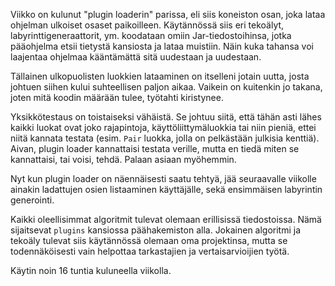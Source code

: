 Viikko on kulunut "plugin loaderin" parissa, eli siis koneiston osan, joka lataa ohjelman ulkoiset osaset paikoilleen.
Käytännössä siis eri tekoälyt, labyrinttigeneraattorit, ym. koodataan omiin Jar-tiedostoihinsa, jotka pääohjelma etsii
tietystä kansiosta ja lataa muistiin. Näin kuka tahansa voi laajentaa ohjelmaa kääntämättä sitä uudestaan ja uudestaan.

Tällainen ulkopuolisten luokkien lataaminen on itselleni jotain uutta, josta johtuen siihen kului suhteellisen paljon aikaa.
Vaikein on kuitenkin jo takana, joten mitä koodin määrään tulee, työtahti kiristynee.

Yksikkötestaus on toistaiseksi vähäistä. Se johtuu siitä, että tähän asti lähes kaikki luokat ovat joko rajapintoja,
käyttöliittymäluokkia tai niin pieniä, ettei niitä kannata testata (esim. `Pair` luokka, jolla on pelkästään julkisia kenttiä).
Aivan, plugin loader kannattaisi testata verille, mutta en tiedä miten se kannattaisi, tai voisi, tehdä. Palaan asiaan myöhemmin.

Nyt kun plugin loader on näennäisesti saatu tehtyä, jää seuraavalle viikolle ainakin ladattujen osien listaaminen käyttäjälle,
sekä ensimmäisen labyrintin generointi.

Kaikki oleellisimmat algoritmit tulevat olemaan erillisissä tiedostoissa. Nämä sijaitsevat `plugins` kansiossa päähakemiston
alla. Jokainen algoritmi ja tekoäly tulevat siis käytännössä olemaan oma projektinsa, mutta se todennäköisesti vain helpottaa
tarkastajien ja vertaisarvioijien työtä.

Käytin noin 16 tuntia kuluneella viikolla.
